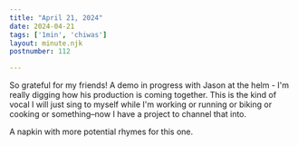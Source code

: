 ```yaml
---
title: "April 21, 2024"
date: 2024-04-21
tags: ['1min', 'chiwas']
layout: minute.njk
postnumber: 112

---
```


So grateful for my friends! A demo in progress with Jason at the helm - I'm really digging how his production is coming together. This is the kind of vocal I will just sing to myself while I'm working or running or biking or cooking or something–now I have a project to channel that into. 

A napkin with more potential rhymes for this one.